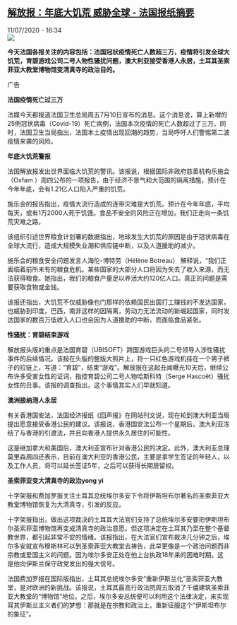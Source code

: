 <!--1594479407000-->
[解放报：年底大饥荒 威胁全球 - 法国报纸摘要](http://www.rfi.fr//cn/%E5%9B%BD%E9%99%85/20200711-%E8%A7%A3%E6%94%BE%E6%8A%A5-%E5%B9%B4%E5%BA%95%E5%A4%A7%E9%A5%A5%E8%8D%92-%E5%A8%81%E8%83%81%E5%85%A8%E7%90%83)
------

<div>11/07/2020 - 16:34</div><img src="https://s.rfi.fr/media/display/1e80ac62-1303-11ea-bdea-005056a99247/w:310/p:16x9/03-revue-de-presse_0.png"><p><strong>今天法国各报关注的内容包括：法国冠状疫情死亡人数超三万，疫情将引发全球大饥荒，育碧游戏公司二号人物性骚扰问题，澳大利亚接受香港人永居，土耳其圣索菲亚大教堂博物馆变清真寺的政治目的。</strong></p><div class="t-content__body u-clearfix"><div class="m-interstitial"><div class="m-interstitial__ad"><divclass="m-block-ad "data-tms-ad-type="box"data-tms-ad-status="idle"data-tms-ad-pos="1"><div class="m-block-ad__label">广告</div><div class="m-block-ad__content"></div></div></div></div><p><strong>法国疫情死亡过三万</strong></p><p>法媒今天都报道法国卫生总局周五7月10日宣布的消息。这个消息说，算上新增的25例冠状病毒（Covid-19）死亡病例，法国本次疫情的死亡人数超过了三万。同时，法国卫生当局指出，法国本土疫情出现回潮的趋势，当局呼吁人们警惕第二波疫情来袭的风险。</p><p><strong>年底大饥荒警报</strong></p><p>法国解放报发出世界面临大饥荒的警讯。该报说，根据国际非政府慈善机构乐施会（Oxfam ）周四公布的一项报告，由于经济不景气和大范围的隔离措施，预计在今年年底，会有1.21亿人口陷入严重的饥荒。</p><p>施乐会的报告指出，疫情大流行造成的连带灾难是大饥荒。预计在今年年底，平均每天，或有1万2000人死于饥饿。食品不安全的风险正在增加，我们正走向一条饥荒灾难之路。</p><p>该组织引述世界粮食计划署的数据指出，地球发生大饥荒的原因是由于冠状病毒在全球大流行，造成大规模失业潮和供应链中断，以及人道援助的减少。</p><p>施乐会的粮食安全问题发言人海伦-博特劳（Hélène Botreau） 解释说，“我们正面临着前所未有的粮食危机。某些国家的大部分人口将因为失去了收入来源，而无法获得粮食。她指出，我们的粮食产量足以养活大约120亿人口。真正的问题是需要获取食物或金钱。</p><p>该报还指出，大饥荒不仅威胁像也门那样的依赖国民出国打工赚钱的不发达国家，也威胁到印度，巴西，南非这样的因隔离，劳动力无法流动的新崛起国家，同时发达国家的数百万低收入人口也会因为人道援助的中断，而面临食品紧张。</p><p><strong>性骚扰：育碧结束游戏</strong></p><p>解放报头版的重点是法国育碧（UBISOFT）跨国游戏巨头的二号领导人涉性骚扰事件的后续情况。该报在头版的整版大照片上，将一只红色游戏机挂在一个男子裤子的拉链上，写道：“育碧”，结束“游戏”。解放报在这起丑闻曝光10天后，继续公布许多受害女性的证词，指控育碧公司二号人物哈斯科特（Serge Hascoët）骚扰女性的丑事。该报的调查指出，这个事情其实人们早就知道。</p><p><strong>澳洲接纳港人永居</strong></p><p>有关香港国安法，法国经济报纸《回声报》在网站刊文说，现在轮到澳大利亚当局提出愿意接受香港公民的建议。该报说，香港国安法公布一个星期后，澳大利亚冻结了与香港的引渡法，并且向香港人提供永久居住的可能性。</p><p>这是继加拿大和美国后，澳大利亚宣布针对香港公民的决定。此外，澳大利亚总理莫里森周四还表示，目前在澳大利亚的香港公民，主要是拿学生签证的年轻人，以及工作人员，将可以延长签证5年，之后可以获得长期居留权。</p><p><strong>圣索菲亚变大清真寺的政治yong yi</strong></p><p>十字架报和费加罗报关注土耳其总统埃尔多安下令将伊斯坦布尔著名的圣索菲亚大教堂博物馆恢复为大清真寺，引发的反应。</p><p>十字架报指出，做出这项裁决的土耳其大法官们支持了总统埃尔多安要把伊斯坦布尔圣索菲亚博物馆再变成清真寺的政治意愿。但这项决定在土耳其乃至在整个基督教世界，都引起非常不安的情绪。该报指出，在大法官们宣布裁决几分钟之后，埃尔多安就宣布穆斯林可以到圣索菲亚大教堂去祷告，此举更像是一个政治问题而非宗教或爱国主义的问题。因为埃尔多安正处在他上台执政18年来的困难时期。这是他向伊斯兰保守政党发出的强大信号。</p><p>法国费加罗报在国际版指出，土耳其总统埃尔多安“重新伊斯兰化”圣索菲亚大教堂，是对欧洲的新挑战。该报说，土耳其最高行政法院周五取消了千禧建筑圣索菲亚大教堂的“博物馆”地位。之后，埃尔多安总统便可以利用这个法律决定，来实现耳其伊斯兰主义者们的梦想：那就是在宗教和政治上，重新征服这个“伊斯坦布尔的象征”。</p><div class="o-self-promo o-self-promo--nl o-self-promo--hidden" data-selfpromo-newsletter></div><div class="o-self-promo o-self-promo--app o-self-promo--hidden" data-selfpromo-app></div></div>
